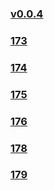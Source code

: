 ### [v0.0.4](https://github.com/littleflute/m59/edit/master/README.md)
### [173](173)
### [174](174)
### [175](175)
### [176](176)
### [178](178)
### [179](179)
